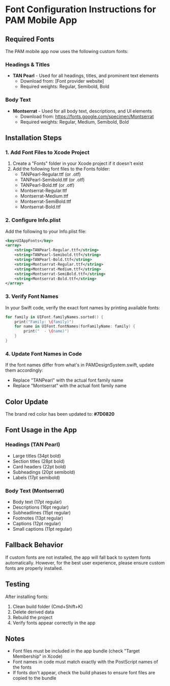 # Font Configuration Instructions for PAM Mobile App

## Required Fonts
The PAM mobile app now uses the following custom fonts:

### Headings & Titles
- **TAN Pearl** - Used for all headings, titles, and prominent text elements
  - Download from: [Font provider website]
  - Required weights: Regular, Semibold, Bold

### Body Text
- **Montserrat** - Used for all body text, descriptions, and UI elements
  - Download from: https://fonts.google.com/specimen/Montserrat
  - Required weights: Regular, Medium, Semibold, Bold

## Installation Steps

### 1. Add Font Files to Xcode Project
1. Create a "Fonts" folder in your Xcode project if it doesn't exist
2. Add the following font files to the Fonts folder:
   - TANPearl-Regular.ttf (or .otf)
   - TANPearl-Semibold.ttf (or .otf)
   - TANPearl-Bold.ttf (or .otf)
   - Montserrat-Regular.ttf
   - Montserrat-Medium.ttf
   - Montserrat-SemiBold.ttf
   - Montserrat-Bold.ttf

### 2. Configure Info.plist
Add the following to your Info.plist file:

```xml
<key>UIAppFonts</key>
<array>
    <string>TANPearl-Regular.ttf</string>
    <string>TANPearl-Semibold.ttf</string>
    <string>TANPearl-Bold.ttf</string>
    <string>Montserrat-Regular.ttf</string>
    <string>Montserrat-Medium.ttf</string>
    <string>Montserrat-SemiBold.ttf</string>
    <string>Montserrat-Bold.ttf</string>
</array>
```

### 3. Verify Font Names
In your Swift code, verify the exact font names by printing available fonts:

```swift
for family in UIFont.familyNames.sorted() {
    print("Family: \(family)")
    for name in UIFont.fontNames(forFamilyName: family) {
        print("  - \(name)")
    }
}
```

### 4. Update Font Names in Code
If the font names differ from what's in PAMDesignSystem.swift, update them accordingly:
- Replace "TANPearl" with the actual font family name
- Replace "Montserrat" with the actual font family name

## Color Update
The brand red color has been updated to: **#7D0820**

## Font Usage in the App

### Headings (TAN Pearl)
- Large titles (34pt bold)
- Section titles (28pt bold)
- Card headers (22pt bold)
- Subheadings (20pt semibold)
- Labels (17pt semibold)

### Body Text (Montserrat)
- Body text (17pt regular)
- Descriptions (16pt regular)
- Subheadlines (15pt regular)
- Footnotes (13pt regular)
- Captions (12pt regular)
- Small captions (11pt regular)

## Fallback Behavior
If custom fonts are not installed, the app will fall back to system fonts automatically. However, for the best user experience, please ensure custom fonts are properly installed.

## Testing
After installing fonts:
1. Clean build folder (Cmd+Shift+K)
2. Delete derived data
3. Rebuild the project
4. Verify fonts appear correctly in the app

## Notes
- Font files must be included in the app bundle (check "Target Membership" in Xcode)
- Font names in code must match exactly with the PostScript names of the fonts
- If fonts don't appear, check the build phases to ensure font files are copied to the bundle